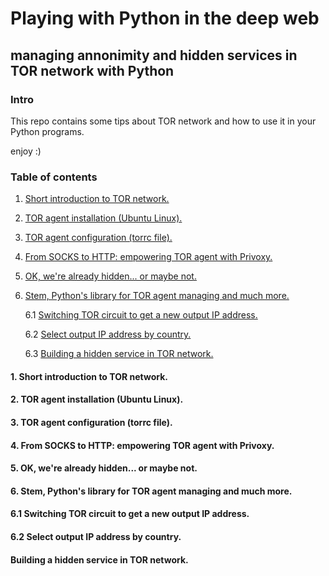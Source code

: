 # Playing with Python in the deep web

## managing annonimity and hidden services in TOR network with Python

### Intro

This repo contains some tips about TOR network and how to use it in your Python programs.

enjoy :)

### Table of contents

1. [Short introduction to TOR network.](#1)

2. [TOR agent installation (Ubuntu Linux).](#2)

3. [TOR agent configuration (torrc file).](#3)

4. [From SOCKS to HTTP: empowering TOR agent with Privoxy.](#4)

5. [OK, we're already hidden... or maybe not.](#5)

6. [Stem, Python's library for TOR agent managing and much more.](#6)

    6.1 [Switching TOR circuit to get a new output IP address.](#6.1)

    6.2 [Select output IP address by country.](#6.2)

    6.3 [Building a hidden service in TOR network.](#6.3)

#### <a name="1"></a>1. Short introduction to TOR network.

#### <a name="2"></a>2. TOR agent installation (Ubuntu Linux).

#### <a name="3"></a>3. TOR agent configuration (torrc file).

#### <a name="4"></a>4. From SOCKS to HTTP: empowering TOR agent with Privoxy.

#### <a name="5"></a>5. OK, we're already hidden... or maybe not.

#### <a name="6"></a>6. Stem, Python's library for TOR agent managing and much more.

#### <a name="6.1"></a>6.1 Switching TOR circuit to get a new output IP address.

#### <a name="6.2"></a>6.2 Select output IP address by country.

#### <a name="6.3"></a>Building a hidden service in TOR network.
